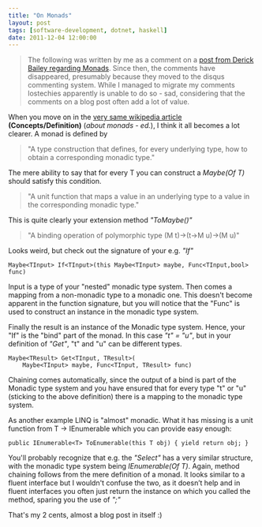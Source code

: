 ```yaml
---
title: "On Monads"
layout: post
tags: [software-development, dotnet, haskell]
date: 2011-12-04 12:00:00
---
```


> The following was written by me as a comment on a [post from Derick Bailey regarding Monads][1]. Since then,
> the comments have disappeared, presumably because they moved to the disqus commenting system. While I managed to migrate my comments
> lostechies apparently is unable to do so - sad, considering that the comments on a blog post often add a lot of value.

When you move on in the [very same wikipedia article][2] __(Concepts/Definition)__ (_about monads - ed._), I think it all becomes a lot clearer. A monad is defined by
 
> "A type construction that defines, for every underlying type, how to obtain a corresponding monadic type."

The mere ability to say that for every T you can construct a _Maybe(Of T)_ should satisfy this condition.

> "A unit function that maps a value in an underlying type to a value in the corresponding monadic type."

This is quite clearly your extension method _"ToMaybe()"_
> "A binding operation of polymorphic type (M t)->(t->M u)->(M u)"

Looks weird, but check out the signature of your e.g. _"If"_ 

    Maybe<TInput> If<TInput>(this Maybe<TInput> maybe, Func<TInput,bool> func)

Input is a type of your "nested" monadic type system. Then comes a mapping from a non-monadic type to a monadic one. This doesn't become apparent in the function signature, but you will notice that the "Func" is used to construct an instance in the monadic type system. 

Finally the result is an instance of the Monadic type system. Hence, your "If" is the "bind" part of the monad. In this case _"t" = "u"_, but in your definition of _"Get"_, "t" and "u" can be different types.

    Maybe<TResult> Get<TInput, TResult>(
        Maybe<TInput> maybe, Func<TInput, TResult> func)

Chaining comes automatically, since the output of a bind is part of the Monadic type system and you have ensured that for every type "t" or "u" (sticking to the above definition) there is a mapping to the monadic type system.

As another example LINQ is "almost" monadic. What it has missing is a unit function from T -> IEnumerable which you can provide easy enough:

    public IEnumerable<T> ToEnumerable(this T obj) { yield return obj; }
    
You'll probably recognize that e.g. the _"Select"_ has a very similar structure, with the monadic type system being _IEnumerable(Of T)_. Again, method chaining follows from the mere definition of a monad. It looks similar to a fluent interface but I wouldn't confuse the two, as it doesn’t help and in fluent interfaces you often just return the instance on which you called the method, sparing you the use of _";"_

That's my 2 cents, almost a blog post in itself :)

  [1]: http://lostechies.com/derickbailey/2010/09/30/monads-in-c-which-part-is-the-monad/
  [2]: http://en.wikipedia.org/wiki/Monad_(functional_programming)